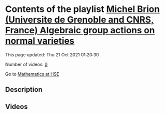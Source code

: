 # Contents of the playlist [Michel Brion (Universite de Grenoble and CNRS, France)  Algebraic group actions on normal varieties](https://www.youtube.com/playlist?list=PLq3E5oubNNoAMQ2W9wEWNc6OHs-3ehpIm)

This page updated: Thu 21 Oct 2021 01:20:30

Number of videos: [0](#videos)

Go to [Mathematics at HSE](../README.md)

## Description



## Videos

